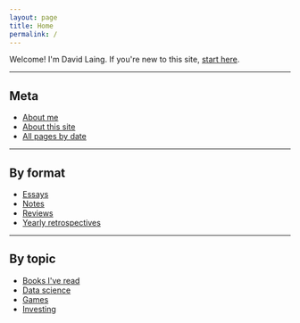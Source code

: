 ```yaml
---
layout: page
title: Home
permalink: /
---
```


Welcome! I'm David Laing. If you're new to this site, <a id="start-here" class="internal-link" href="/start-here/">start here</a>.

<hr>

## Meta

* <a id="about-me" class="internal-link" href="/about-me/">About me</a>
* <a id="about-this-site" class="internal-link" href="/about-this-site/">About this site</a>
* <a id="all-pages-by-date" class="internal-link" href="/all-pages-by-date/">All pages by date</a>

<hr>

## By format

* <a id="essays" class="internal-link" href="/essays/">Essays</a>
* <a id="notes" class="internal-link" href="/summaries/">Notes</a>
* <a id="reviews" class="internal-link" href="/reviews/">Reviews</a>
* <a id="yearly-retrospectives" class="internal-link" href="/yearly-retrospectives/">Yearly retrospectives</a>

<hr>

## By topic

* <a id="books-ive-read" class="internal-link" href="/books-ive-read/">Books I've read</a>
* <a id="data-science" class="internal-link" href="/data-science/">Data science</a>
* <a id="games" class="internal-link" href="/games/">Games</a>
* <a id="investing" class="internal-link" href="/games/">Investing</a>
